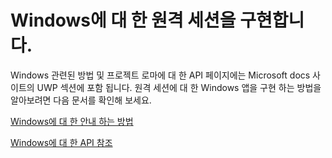 # <a name="implementing-remote-sessions-for-windows"></a>Windows에 대 한 원격 세션을 구현합니다.

Windows 관련된 방법 및 프로젝트 로마에 대 한 API 페이지에는 Microsoft docs 사이트의 UWP 섹션에 포함 됩니다. 원격 세션에 대 한 Windows 앱을 구현 하는 방법을 알아보려면 다음 문서를 확인해 보세요.

[Windows에 대 한 안내 하는 방법](https://docs.microsoft.com/windows/uwp/launch-resume/remote-sessions)

[Windows에 대 한 API 참조](https://docs.microsoft.com/uwp/api/windows.system.remotesystems.remotesystemsession)